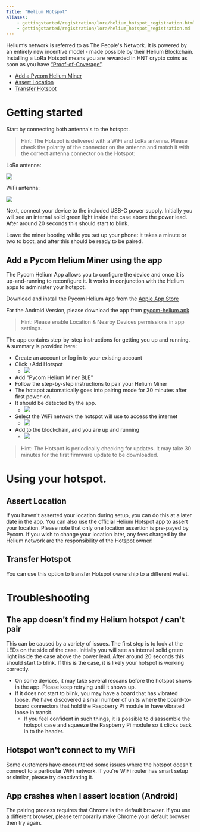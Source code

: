 ```yaml
---
Title: "Helium Hotspot"
aliases:
    - gettingstarted/registration/lora/helium_hotspot_registration.html
    - gettingstarted/registration/lora/helium_hotspot_registration.md
---
```


Helium’s network is referred to as The People's Network. It is powered by an entirely new incentive model - made possible by their Helium Blockchain.
Installing a LoRa Hotspot means you are rewarded in HNT crypto coins as soon as you have [“Proof-of-Coverage”](https://docs.helium.com/blockchain/proof-of-coverage/).

* [Add a Pycom Helium Miner](#add-a-pycom-helium-miner)
* [Assert Location](#assert-location)
* [Transfer Hotspot](#transfer-hotspot)

# Getting started
Start by connecting both antenna's to the hotspot.
> Hint: The Hotspot is delivered with a WiFi and LoRa antenna. Please check the polarity of the connector on the antenna and match it with the correct antenna connector on the Hotspot:

LoRa antenna:

![](/gitbook/assets/lorawan/helium/lora_antenna.png)

WiFi antenna:

![](/gitbook/assets/lorawan/helium/wifi_antenna.png)

Next, connect your device to the included USB-C power supply.
Initially you will see an internal solid green light inside the case above the power lead. After around 20 seconds this should start to blink.

Leave the miner booting while you set up your phone: it takes a minute or two to boot, and after this should be ready to be paired.

## Add a Pycom Helium Miner using the app
The Pycom Helium App allows you to configure the device and once it is up-and-running to reconfigure it. It works in conjunction with the Helium apps to administer your hotspot.

Download and install the Pycom Helium App from the [Apple App Store](https://apps.apple.com/us/app/pycom-helium-app/id1630652083)

For the Android Version, please download the app from [pycom-helium.apk](https://software.pycom.io/downloads/pycom-helium.apk)
> Hint: Please enable Location & Nearby Devices permissions in app settings.

The app contains step-by-step instructions for getting you up and running. A summary is provided here:
  * Create an account or log in to your existing account
  * Click +Add Hotspot
    * ![](/gitbook/assets/lorawan/helium/helium_reg_1.png)
  * Add "Pycom Helium Miner BLE"
  * Follow the step-by-step instructions to pair your Helium Miner
  * The hotspot automatically goes into pairing mode for 30 minutes after first power-on.
  * It should be detected by the app.
    * ![](/gitbook/assets/lorawan/helium/helium_reg_8.png)
  * Select the WiFi network the hotspot will use to access the internet
    * ![](/gitbook/assets/lorawan/helium/helium_reg_9.png)
  * Add to the blockchain, and you are up and running
    * ![](/gitbook/assets/lorawan/helium/helium_reg_15.png)

> Hint: The Hotspot is periodically checking for updates. It may take 30 minutes for the first firmware update to be downloaded.


# Using your hotspot.

## Assert Location

If you haven't asserted your location during setup, you can do this at a later date in the app. You can also use the official Helium Hotspot app to assert your location. Please note that only one location assertion is pre-payed by Pycom. If you wish to change your location later, any fees charged by the Helium network are the responsibility of the Hotspot owner!

## Transfer Hotspot

You can use this option to transfer Hotspot ownership to a different wallet.

# Troubleshooting
## The app doesn't find my Helium hotspot / can't pair
This can be caused by a variety of issues. The first step is to look at the LEDs on the side of the case.
Initially you will see an internal solid green light inside the case above the power lead. After around 20 seconds this should start to blink.
If this is the case, it is likely your hotspot is working correctly.
  * On some devices, it may take several rescans before the hotspot shows in the app. Please keep retrying until it shows up.
  * If it does not start to blink, you may have a board that has vibrated loose. We have discovered a small number of units where the board-to-board connectors that hold the Raspberry Pi module in have vibrated loose in transit.
    * If you feel confident in such things, it is possible to disassemble the hotspot case and squeeze the Raspberry Pi module so it clicks back in to the header.
  

## Hotspot won't connect to my WiFi
Some customers have encountered some issues where the hotspot doesn't connect to a particular WiFi network.
If you're WiFi router has smart setup or similar, please try deactivating it.


## App crashes when I assert location (Android)
The pairing process requires that Chrome is the default browser. If you use a different browser, please temporarily make Chrome your default browser then try again.



